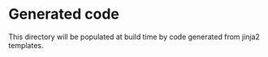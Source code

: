 # Generated code

This directory will be populated at build time by code generated from jinja2 templates.
